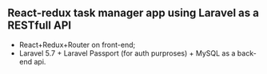 ## React-redux task manager app using Laravel as a RESTfull API

- React+Redux+Router on front-end;
- Laravel 5.7 + Laravel Passport (for auth purproses) + MySQL as a back-end api.

